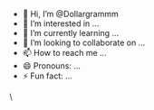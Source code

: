 - 👋 Hi, I’m @Dollargrammm
- 👀 I’m interested in ...
- 🌱 I’m currently learning ...
- 💞️ I’m looking to collaborate on ...
- 📫 How to reach me ...
- 😄 Pronouns: ...
- ⚡ Fun fact: ...

<!---
Dollargrammm/Dollargrammm is a ✨ special ✨ repository because its `README.md` (this file) appears on your GitHub profile.
You can click the Preview link to take a look at your changes.
--->\
 

